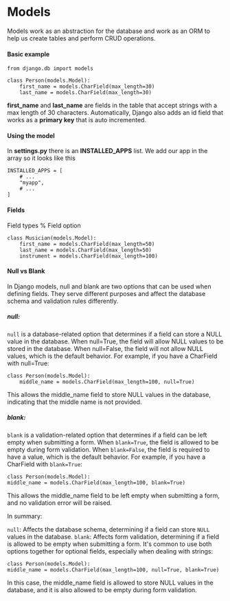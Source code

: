 # Models

Models work as an abstraction for the database and work as an ORM to help us create tables and perform CRUD operations.

#### Basic example

```
from django.db import models

class Person(models.Model):
    first_name = models.CharField(max_length=30)
    last_name = models.CharField(max_length=30)
```

**first_name** and **last_name** are fields in the table that accept strings with a max length of 30 characters. Automatically, Django also adds an id field that works as a **primary key** that is auto incremented.

#### Using the model

In **settings.py** there is an **INSTALLED_APPS** list. We add our app in the array so it looks like this

```
INSTALLED_APPS = [
    # ...
    "myapp",
    # ...
]
```

#### Fields

Field types % Field option

```
class Musician(models.Model):
    first_name = models.CharField(max_length=50)
    last_name = models.CharField(max_length=50)
    instrument = models.CharField(max_length=100)
```

#### Null vs Blank

In Django models, null and blank are two options that can be used when defining fields. They serve different purposes and affect the database schema and validation rules differently.

##### null:

`null` is a database-related option that determines if a field can store a NULL value in the database. When null=True, the field will allow NULL values to be stored in the database. When null=False, the field will not allow NULL values, which is the default behavior.
For example, if you have a CharField with null=True:

```
class Person(models.Model):
    middle_name = models.CharField(max_length=100, null=True)
```

This allows the middle_name field to store NULL values in the database, indicating that the middle name is not provided.

##### blank:

`blank` is a validation-related option that determines if a field can be left empty when submitting a form. When `blank=True`, the field is allowed to be empty during form validation. When `blank=False`, the field is required to have a value, which is the default behavior.
For example, if you have a CharField with `blank=True`:

```
class Person(models.Model):
middle_name = models.CharField(max_length=100, blank=True)
```

This allows the middle_name field to be left empty when submitting a form, and no validation error will be raised.

In summary:

`null`: Affects the database schema, determining if a field can store `NULL` values in the database.
`blank`: Affects form validation, determining if a field is allowed to be empty when submitting a form.
It's common to use both options together for optional fields, especially when dealing with strings:

```
class Person(models.Model):
middle_name = models.CharField(max_length=100, null=True, blank=True)
```

In this case, the middle_name field is allowed to store NULL values in the database, and it is also allowed to be empty during form validation.
